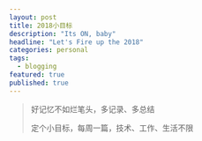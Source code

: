 ```yaml
---
layout: post
title: 2018小目标
description: "Its ON, baby"
headline: "Let's Fire up the 2018"
categories: personal
tags:
  - blogging
featured: true
published: true
---
```


> 好记忆不如烂笔头，多记录、多总结
> 
>定个小目标，每周一篇，技术、工作、生活不限
